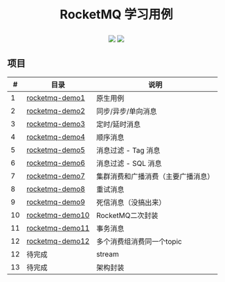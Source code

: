 <h1 align="center" style="margin: 30px 0 30px; font-weight: bold;">RocketMQ 学习用例</h1>
<p align="center">
	<a href="#"><img src="https://img.shields.io/badge/Springboot-2.3.12-blue"></a>
	<a href="#"><img src="https://img.shields.io/badge/license%20-MIT-green"></a>


## 项目

| #   | 目录                                   | 说明            |
|-----|--------------------------------------|---------------|
| 1   | [rocketmq-demo1](./rocketmq-demo1)   | 原生用例          |
| 2   | [rocketmq-demo2](./rocketmq-demo2)   | 同步/异步/单向消息    |
| 3   | [rocketmq-demo3](./rocketmq-demo3)   | 定时/延时消息       |
| 4   | [rocketmq-demo4](./rocketmq-demo4)   | 顺序消息          |
| 5   | [rocketmq-demo5](./rocketmq-demo5)   | 消息过滤 - Tag 消息 |
| 6   | [rocketmq-demo6](./rocketmq-demo6)   | 消息过滤 - SQL 消息 |
| 7   | [rocketmq-demo7](./rocketmq-demo7)   | 集群消费和广播消费（主要广播消息）          |
| 8   | [rocketmq-demo8](./rocketmq-demo8)   | 重试消息          |
| 9   | [rocketmq-demo9](./rocketmq-demo9)   | 死信消息（没搞出来）    |
| 10  | [rocketmq-demo10](./rocketmq-demo10) | RocketMQ二次封装  |
| 11  | [rocketmq-demo11](./rocketmq-demo11) | 事务消息          |
| 12  | [rocketmq-demo12](./rocketmq-demo12) | 多个消费组消费同一个topic        |
| 12  | 待完成                                  | stream        |
| 13  | 待完成                                  | 架构封装          |










